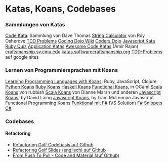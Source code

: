 # Katas, Koans, Codebases

### Sammlungen von Katas
[Code Kata](http://codekata.pragprog.com): Sammlung von Dave Thomas
[String Calculator](http://osherove.com/tdd-kata-1/) von Roy Osherove
[TDD Problems](https://sites.google.com/site/tddproblems/)
[Coding Dojo Wiki](http://codingdojo.org/cgi-bin/wiki.pl?KataCatalogue)
[Coders Dojo](http://content.codersdojo.org/home/)
[Javascript Kata](http://www.javascriptkata.com)
[Ruby Quiz](http://rubyquiz.com)
[Application Katas](http://clean-code-advisors.com/ressourcen/application-katas)
[Awesome Code Katas](http://amirrajan.net/Blog/code-katas/) (Amir Rajan)
[craftsmanship.sv.cmu.edu](http://craftsmanship.sv.cmu.edu/katas)
[katas.softwarecraftsmanship.org](http://katas.softwarecraftsmanship.org)
[TDD-Problems](https://sites.google.com/site/tddproblems/) auf google sites

### Lernen von Programmiersprachen mit Koans
[Learning Programming Languages with Koans](http://sett.ociweb.com/sett/settJan2011.html): Ruby, JavaScript, Clojure
[Python Koans](https://bitbucket.org/gregmalcolm/python_koans/wiki/Home)
[Ruby Koans](http://rubykoans.com)
[Haskell Koans](http://www.haskell.org/haskellwiki/Koans)
[Functional Koans](http://translatedby.com/you/functional-programming-koans-in-ocaml/original/), in OCaml
[Scala Koans](https://github.com/rubbish/scala-koans) von rubbish
[Scala Koans](http://www.scalakoans.org) von Dianne Marsh und anderen
[Javascript Koans](https://github.com/mrdavidlaing/javascript-koans), by David Laing
[Javascript Koans](https://github.com/liammclennan/JavaScript-Koans), by Liam McLennan
Javascript Functional Programming Koans
[Funktional mit F#](https://github.com/ChrisMarinos/FSharpKoans) (VS Solution)
[F# Snippets](http://fssnip.net/bG)
[C#](https://bitbucket.org/srtsolutions/csharpkoans)

### Codebases

#### Refactoring

* [Refactoring Golf Codebasis auf Github](https://github.com/snahider/Refactoring-Golf)
* [Refactoring Golf Slides (englisch) auf Github](https://github.com/dlindner/Refactoring-Golf)
* [From Push To Pull - Code and Material (auf Github)](https://github.com/NicoleRauch/RefactoringLegacyCode)
